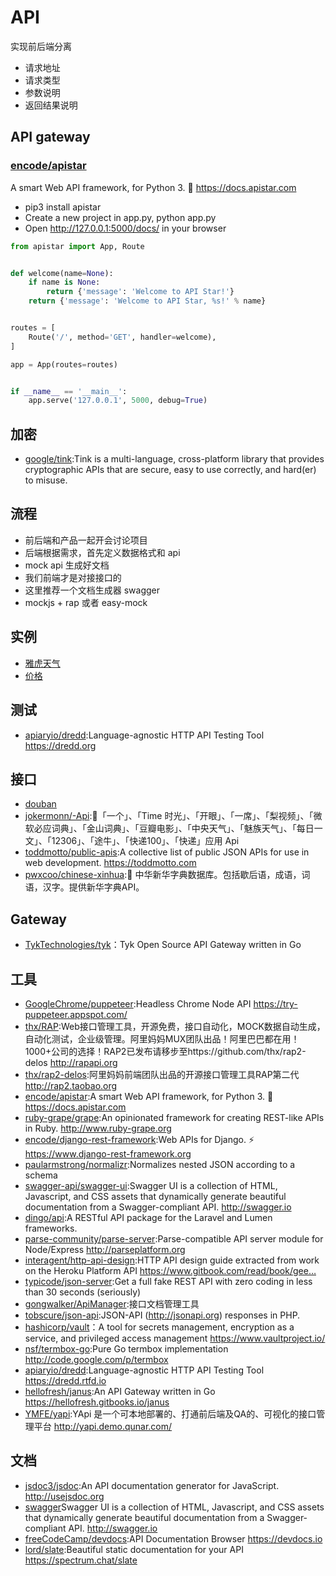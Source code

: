 # API

实现前后端分离

*   请求地址
*   请求类型
*   参数说明
*   返回结果说明

## API gateway

### [encode/apistar](https://github.com/encode/apistar)

A smart Web API framework, for Python 3. 🌟 https://docs.apistar.com

* pip3 install apistar
* Create a new project in app.py, python app.py
* Open http://127.0.0.1:5000/docs/ in your browser

```py
from apistar import App, Route


def welcome(name=None):
    if name is None:
        return {'message': 'Welcome to API Star!'}
    return {'message': 'Welcome to API Star, %s!' % name}


routes = [
    Route('/', method='GET', handler=welcome),
]

app = App(routes=routes)


if __name__ == '__main__':
    app.serve('127.0.0.1', 5000, debug=True)
```

## 加密

* [google/tink](https://github.com/google/tink):Tink is a multi-language, cross-platform library that provides cryptographic APIs that are secure, easy to use correctly, and hard(er) to misuse.

## 流程

* 前后端和产品一起开会讨论项目
* 后端根据需求，首先定义数据格式和 api
* mock api 生成好文档
* 我们前端才是对接接口的
* 这里推荐一个文档生成器 swagger
* mockjs + rap 或者 easy-mock

## 实例

* [雅虎天气](https://query.yahooapis.com/v1/public/yql?q=select%20*%20from%20weather.forecast%20where%20woeid%20%3D%202151330&format=json)
* [价格](http://api.money.126.net/data/feed/0000001,1399001?callback=refreshPrice)

## 测试

* [apiaryio/dredd](https://github.com/apiaryio/dredd):Language-agnostic HTTP API Testing Tool https://dredd.org

## 接口

* [douban](https://developers.douban.com/wiki/?title=guide)
* [jokermonn/-Api](https://github.com/jokermonn/-Api):📖「一个」、「Time 时光」、「开眼」、「一席」、「梨视频」、「微软必应词典」、「金山词典」、「豆瓣电影」、「中央天气」、「魅族天气」、「每日一文」、「12306」、「途牛」、「快递100」、「快递」应用 Api
* [toddmotto/public-apis](https://github.com/toddmotto/public-apis):A collective list of public JSON APIs for use in web development. https://toddmotto.com
* [pwxcoo/chinese-xinhua](https://github.com/pwxcoo/chinese-xinhua):📙 中华新华字典数据库。包括歇后语，成语，词语，汉字。提供新华字典API。

## Gateway

* [TykTechnologies/tyk](https://github.com/TykTechnologies/tyk)：Tyk Open Source API Gateway written in Go

## 工具

* [GoogleChrome/puppeteer](https://github.com/GoogleChrome/puppeteer):Headless Chrome Node API https://try-puppeteer.appspot.com/
* [thx/RAP](https://github.com/thx/RAP):Web接口管理工具，开源免费，接口自动化，MOCK数据自动生成，自动化测试，企业级管理。阿里妈妈MUX团队出品！阿里巴巴都在用！1000+公司的选择！RAP2已发布请移步至https://github.com/thx/rap2-delos http://rapapi.org
* [thx/rap2-delos](https://github.com/thx/rap2-delos):阿里妈妈前端团队出品的开源接口管理工具RAP第二代 http://rap2.taobao.org
* [encode/apistar](https://github.com/encode/apistar):A smart Web API framework, for Python 3. 🌟 https://docs.apistar.com
* [ruby-grape/grape](https://github.com/ruby-grape/grape):An opinionated framework for creating REST-like APIs in Ruby. http://www.ruby-grape.org
* [encode/django-rest-framework](https://github.com/encode/django-rest-framework):Web APIs for Django. ⚡️ https://www.django-rest-framework.org
* [paularmstrong/normalizr](https://github.com/paularmstrong/normalizr):Normalizes nested JSON according to a schema
* [swagger-api/swagger-ui](https://github.com/swagger-api/swagger-ui):Swagger UI is a collection of HTML, Javascript, and CSS assets that dynamically generate beautiful documentation from a Swagger-compliant API. http://swagger.io
* [dingo/api](https://github.com/dingo/api):A RESTful API package for the Laravel and Lumen frameworks.
* [parse-community/parse-server](https://github.com/parse-community/parse-server):Parse-compatible API server module for Node/Express http://parseplatform.org
* [interagent/http-api-design](https://github.com/interagent/http-api-design):HTTP API design guide extracted from work on the Heroku Platform API https://www.gitbook.com/read/book/gee…
* [typicode/json-server](https://github.com/typicode/json-server):Get a full fake REST API with zero coding in less than 30 seconds (seriously)
* [gongwalker/ApiManager](https://github.com/gongwalker/ApiManager):接口文档管理工具
* [tobscure/json-api](https://github.com/tobscure/json-api):JSON-API (http://jsonapi.org) responses in PHP.
* [hashicorp/vault](https://github.com/hashicorp/vault)：A tool for secrets management, encryption as a service, and privileged access management https://www.vaultproject.io/
* [nsf/termbox-go](https://github.com/nsf/termbox-go):Pure Go termbox implementation http://code.google.com/p/termbox
* [apiaryio/dredd](https://github.com/apiaryio/dredd):Language-agnostic HTTP API Testing Tool https://dredd.rtfd.io
* [hellofresh/janus](https://github.com/hellofresh/janus):An API Gateway written in Go https://hellofresh.gitbooks.io/janus
* [YMFE/yapi](https://github.com/YMFE/yapi):YApi 是一个可本地部署的、打通前后端及QA的、可视化的接口管理平台 http://yapi.demo.qunar.com/

## 文档

* [jsdoc3/jsdoc](https://github.com/jsdoc3/jsdoc):An API documentation generator for JavaScript. http://usejsdoc.org
* [swagger](https://app.swaggerhub.com/home)Swagger UI is a collection of HTML, Javascript, and CSS assets that dynamically generate beautiful documentation from a Swagger-compliant API. http://swagger.io
* [freeCodeCamp/devdocs](https://github.com/freeCodeCamp/devdocs):API Documentation Browser https://devdocs.io
* [lord/slate](https://github.com/lord/slate):Beautiful static documentation for your API https://spectrum.chat/slate
